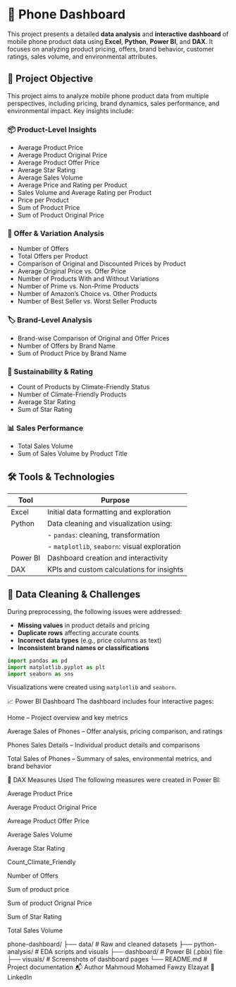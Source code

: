 # 📱 Phone Dashboard

This project presents a detailed **data analysis** and **interactive dashboard** of mobile phone product data using **Excel**, **Python**, **Power BI**, and **DAX**. It focuses on analyzing product pricing, offers, brand behavior, customer ratings, sales volume, and environmental attributes.

## 🎯 Project Objective

This project aims to analyze mobile phone product data from multiple perspectives, including pricing, brand dynamics, sales performance, and environmental impact. Key insights include:

### 📦 Product-Level Insights

- Average Product Price  
- Average Product Original Price  
- Average Product Offer Price  
- Average Star Rating  
- Average Sales Volume  
- Average Price and Rating per Product  
- Sales Volume and Average Rating per Product  
- Price per Product  
- Sum of Product Price  
- Sum of Product Original Price

### 🔄 Offer & Variation Analysis

- Number of Offers  
- Total Offers per Product  
- Comparison of Original and Discounted Prices by Product  
- Average Original Price vs. Offer Price  
- Number of Products With and Without Variations  
- Number of Prime vs. Non-Prime Products  
- Number of Amazon’s Choice vs. Other Products  
- Number of Best Seller vs. Worst Seller Products  

### 🏷️ Brand-Level Analysis

- Brand-wise Comparison of Original and Offer Prices  
- Number of Offers by Brand Name  
- Sum of Product Price by Brand Name  

### 🌱 Sustainability & Rating

- Count of Products by Climate-Friendly Status  
- Number of Climate-Friendly Products  
- Average Star Rating  
- Sum of Star Rating  

### 📊 Sales Performance

- Total Sales Volume  
- Sum of Sales Volume by Product Title

## 🛠️ Tools & Technologies

| Tool        | Purpose                                         |
|-------------|-------------------------------------------------|
| Excel       | Initial data formatting and exploration         |
| Python      | Data cleaning and visualization using:  
|             | - `pandas`: cleaning, transformation  
|             | - `matplotlib`, `seaborn`: visual exploration   |
| Power BI    | Dashboard creation and interactivity            |
| DAX         | KPIs and custom calculations for insights       |

## 🧪 Data Cleaning & Challenges

During preprocessing, the following issues were addressed:
- **Missing values** in product details and pricing  
- **Duplicate rows** affecting accurate counts  
- **Incorrect data types** (e.g., price columns as text)  
- **Inconsistent brand names or classifications**

```python
import pandas as pd
import matplotlib.pyplot as plt
import seaborn as sns
```

Visualizations were created using `matplotlib` and `seaborn`.

📈 Power BI Dashboard
The dashboard includes four interactive pages:

Home – Project overview and key metrics

Average Sales of Phones – Offer analysis, pricing comparison, and ratings

Phones Sales Details – Individual product details and comparisons

Total Sales of Phones – Summary of sales, environmental metrics, and brand behavior

📌 DAX Measures Used
The following measures were created in Power BI:

Average Product Price

Average Product Original Price

Avreage Product Offer Price

Average Sales Volume

Average Star Rating

Count_Climate_Friendly

Number of Offers

Sum of product price

Sum of product Orignal Price

Sum of Star Rating

Total Sales Volume

phone-dashboard/
├── data/                  # Raw and cleaned datasets
├── python-analysis/       # EDA scripts and visuals
├── dashboard/             # Power BI (.pbix) file
├── visuals/               # Screenshots of dashboard pages
└── README.md              # Project documentation
📬 Author
Mahmoud Mohamed Fawzy Elzayat
🔗 LinkedIn
